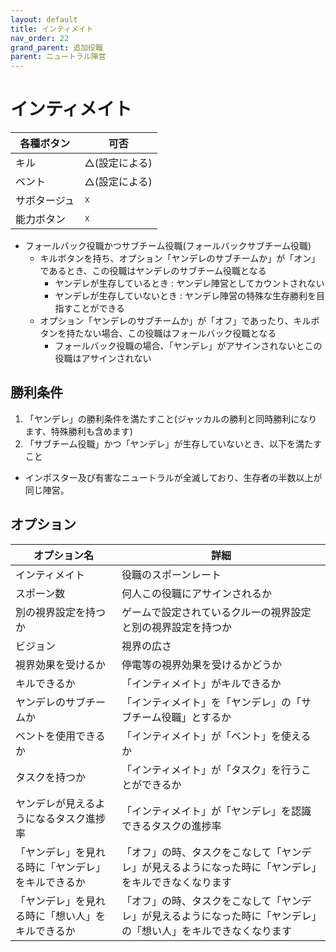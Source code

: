 ```yaml
---
layout: default
title: インティメイト
nav_order: 22
grand_parent: 追加役職
parent: ニュートラル陣営
---
```



# インティメイト

|  各種ボタン |  可否  |
| ---- | ---- |
|  キル  | △(設定による) |
|  ベント  | △(設定による) |
|  サボタージュ  | ☓ |
|  能力ボタン  | ☓ |

- フォールバック役職かつサブチーム役職(フォールバックサブチーム役職)
  - キルボタンを持ち、オプション「ヤンデレのサブチームか」が「オン」であるとき、この役職はヤンデレのサブチーム役職となる
    - ヤンデレが生存しているとき : ヤンデレ陣営としてカウントされない　
    - ヤンデレが生存していないとき : ヤンデレ陣営の特殊な生存勝利を目指すことができる
  - オプション「ヤンデレのサブチームか」が「オフ」であったり、キルボタンを持たない場合、この役職はフォールバック役職となる
    - フォールバック役職の場合、「ヤンデレ」がアサインされないとこの役職はアサインされない

## 勝利条件
1. 「ヤンデレ」の勝利条件を満たすこと(ジャッカルの勝利と同時勝利になります、特殊勝利も含めます)
2. 「サブチーム役職」かつ「ヤンデレ」が生存していないとき、以下を満たすこと
  - インポスター及び有害なニュートラルが全滅しており、生存者の半数以上が同じ陣営。

## オプション

|  オプション名 |  詳細  |
| ---- | ---- |
|  インティメイト | 役職のスポーンレート |
|  スポーン数  | 何人この役職にアサインされるか |
|  別の視界設定を持つか  |  ゲームで設定されているクルーの視界設定と別の視界設定を持つか  |
|  ビジョン  |  視界の広さ  |
|  視界効果を受けるか  |  停電等の視界効果を受けるかどうか  |
|  キルできるか  |  「インティメイト」がキルできるか  |
|  ヤンデレのサブチームか  |  「インティメイト」を「ヤンデレ」の「サブチーム役職」とするか  |
| ベントを使用できるか | 「インティメイト」が「ベント」を使えるか |
| タスクを持つか | 「インティメイト」が「タスク」を行うことができるか |
| ヤンデレが見えるようになるタスク進捗率  | 「インティメイト」が「ヤンデレ」を認識できるタスクの進捗率  |
| 「ヤンデレ」を見れる時に「ヤンデレ」をキルできるか | 「オフ」の時、タスクをこなして「ヤンデレ」が見えるようになった時に「ヤンデレ」をキルできなくなります |
| 「ヤンデレ」を見れる時に「想い人」をキルできるか | 「オフ」の時、タスクをこなして「ヤンデレ」が見えるようになった時に「ヤンデレ」の「想い人」をキルできなくなります |
